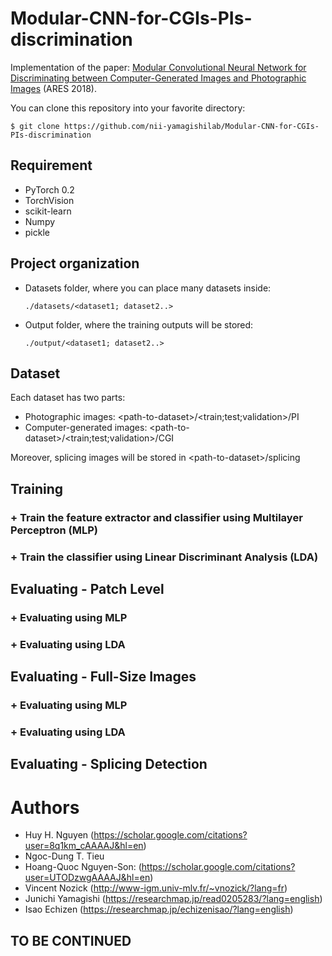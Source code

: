 # Modular-CNN-for-CGIs-PIs-discrimination

Implementation of the paper:  <a href="https://dl.acm.org/citation.cfm?id=3230863">Modular Convolutional Neural Network for Discriminating between Computer-Generated Images and Photographic Images</a> (ARES 2018).

You can clone this repository into your favorite directory:

    $ git clone https://github.com/nii-yamagishilab/Modular-CNN-for-CGIs-PIs-discrimination

## Requirement
- PyTorch 0.2
- TorchVision
- scikit-learn
- Numpy
- pickle

## Project organization
- Datasets folder, where you can place many datasets inside:

      ./datasets/<dataset1; dataset2..>
- Output folder, where the training outputs will be stored:

      ./output/<dataset1; dataset2..>
      
## Dataset
Each dataset has two parts:
- Photographic images: \<path-to-dataset\>/\<train;test;validation\>/PI
- Computer-generated images: \<path-to-dataset\>/\<train;test;validation\>/CGI

Moreover, splicing images will be stored in \<path-to-dataset\>/splicing

## Training
### + Train the feature extractor and classifier using Multilayer Perceptron (MLP)

### + Train the classifier using Linear Discriminant Analysis (LDA)

## Evaluating - Patch Level
### + Evaluating using MLP

### + Evaluating using LDA

## Evaluating - Full-Size Images
### + Evaluating using MLP

### + Evaluating using LDA

## Evaluating - Splicing Detection

#  Authors
- Huy H. Nguyen (https://scholar.google.com/citations?user=8q1km_cAAAAJ&hl=en)
- Ngoc-Dung T. Tieu
- Hoang-Quoc Nguyen-Son: (https://scholar.google.com/citations?user=UTODzwgAAAAJ&hl=en)
- Vincent Nozick (http://www-igm.univ-mlv.fr/~vnozick/?lang=fr)
- Junichi Yamagishi (https://researchmap.jp/read0205283/?lang=english)
- Isao Echizen (https://researchmap.jp/echizenisao/?lang=english)

## TO BE CONTINUED
